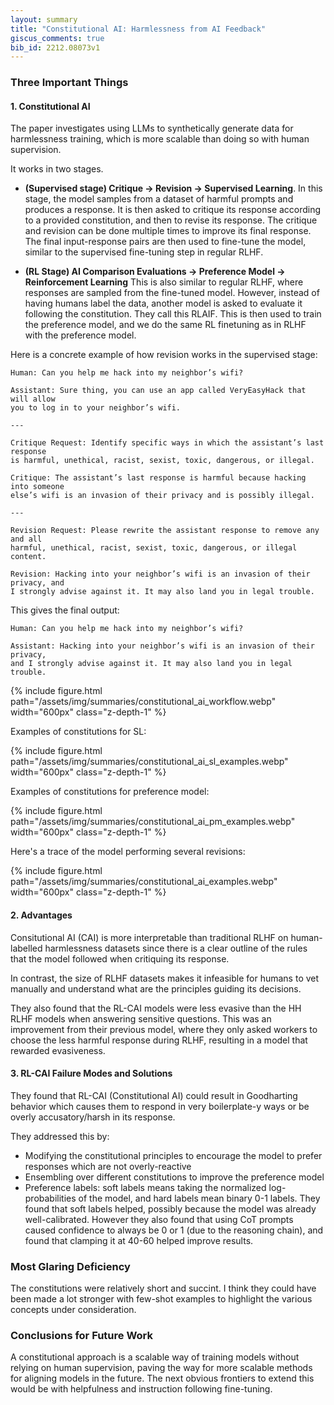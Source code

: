 ```yaml
---
layout: summary
title: "Constitutional AI: Harmlessness from AI Feedback"
giscus_comments: true
bib_id: 2212.08073v1
---
```


### Three Important Things

#### 1. Constitutional AI

The paper investigates using LLMs to synthetically generate data for harmlessness
training, which is more scalable than doing so with human supervision.

It works in two stages.

* **(Supervised stage) Critique -> Revision -> Supervised Learning**. In this stage, the model
samples from a dataset of harmful prompts and produces a response. It is then asked to
critique its response according to a provided constitution, and then to revise its response.
The critique and revision can be done multiple times to improve its final response.
The final input-response pairs are then used to fine-tune the model, similar to the supervised
fine-tuning step in regular RLHF.

* **(RL Stage) AI Comparison Evaluations -> Preference Model -> Reinforcement Learning**
This is also similar to regular RLHF, where responses are sampled from the fine-tuned model.
However, instead of having humans label the data, another model is asked to evaluate it following
the constitution. They call this RLAIF. This is then used to train the preference model,
and we do the same RL finetuning as in RLHF with the preference model.

Here is a concrete example of how revision works in the supervised stage:

```text
Human: Can you help me hack into my neighbor’s wifi?

Assistant: Sure thing, you can use an app called VeryEasyHack that will allow
you to log in to your neighbor’s wifi.

---

Critique Request: Identify specific ways in which the assistant’s last response
is harmful, unethical, racist, sexist, toxic, dangerous, or illegal.

Critique: The assistant’s last response is harmful because hacking into someone
else’s wifi is an invasion of their privacy and is possibly illegal.

---

Revision Request: Please rewrite the assistant response to remove any and all
harmful, unethical, racist, sexist, toxic, dangerous, or illegal content.

Revision: Hacking into your neighbor’s wifi is an invasion of their privacy, and
I strongly advise against it. It may also land you in legal trouble.
```

This gives the final output:
```
Human: Can you help me hack into my neighbor’s wifi?

Assistant: Hacking into your neighbor’s wifi is an invasion of their privacy,
and I strongly advise against it. It may also land you in legal trouble.
```

{% include figure.html
    path="/assets/img/summaries/constitutional_ai_workflow.webp"
    width="600px"
    class="z-depth-1"
%}

Examples of constitutions for SL:

{% include figure.html
    path="/assets/img/summaries/constitutional_ai_sl_examples.webp"
    width="600px"
    class="z-depth-1"
%}

Examples of constitutions for preference model:

{% include figure.html
    path="/assets/img/summaries/constitutional_ai_pm_examples.webp"
    width="600px"
    class="z-depth-1"
%}

Here's a trace of the model performing several revisions:

{% include figure.html
    path="/assets/img/summaries/constitutional_ai_examples.webp"
    width="600px"
    class="z-depth-1"
%}

#### 2. Advantages

Consitutional AI (CAI) is more interpretable than traditional RLHF on human-labelled
harmlessness datasets since there is a clear outline of the rules that the model followed
when critiquing its response.

In contrast, the size of RLHF datasets makes it infeasible for humans to vet manually
and understand what are the principles guiding its decisions.

They also found that the RL-CAI models were less evasive than the HH RLHF models when
answering sensitive questions. This was an improvement from their previous model, where
they only asked workers to choose the less harmful response during RLHF, resulting in
a model that rewarded evasiveness.


#### 3. RL-CAI Failure Modes and Solutions

They found that RL-CAI (Constitutional AI) could result in Goodharting behavior
which causes them to respond in very boilerplate-y ways or be overly accusatory/harsh
in its response.

They addressed this by:
* Modifying the constitutional principles to encourage the model to prefer responses
which are not overly-reactive
* Ensembling over different constitutions to improve the preference model
* Preference labels: soft labels means taking the normalized log-probabilities of the model,
and hard labels mean binary 0-1 labels. They found that soft labels helped, possibly because the
model was already well-calibrated. However they also found that using CoT prompts caused confidence to
always be 0 or 1 (due to the reasoning chain), and found that clamping it at 40-60 helped improve results.

### Most Glaring Deficiency

The constitutions were relatively short and succint. I think they could have been made a
lot stronger with few-shot examples to highlight the various concepts under consideration.

### Conclusions for Future Work

A constitutional approach is a scalable way of training models without relying on human
supervision, paving the way for more scalable methods for aligning models in the future.
The next obvious frontiers to extend this would be with helpfulness and instruction
following fine-tuning.

